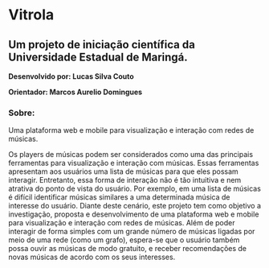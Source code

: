 # Vitrola
## Um projeto de iniciação científica da Universidade Estadual de Maringá.

**Desenvolvido por: Lucas Silva Couto**

**Orientador: Marcos Aurelio Domingues**

### Sobre: 
  Uma plataforma web e mobile para visualização e interação com redes de músicas.
  
  Os players de músicas podem ser considerados como uma das principais ferramentas para visualização e interação com músicas. 
  Essas ferramentas apresentam aos usuários uma lista de músicas para que eles possam interagir. 
  Entretanto, essa forma de interação não é tão intuitiva e nem atrativa do ponto de vista do usuário. 
  Por exemplo, em uma lista de músicas é difícil identificar músicas similares a uma determinada música de interesse do usuário. 
  Diante deste cenário, este projeto tem como objetivo a investigação, proposta e desenvolvimento de uma plataforma web e mobile para visualização e interação com redes de músicas. 
  Além de poder interagir de forma simples com um grande número de músicas ligadas por meio de uma rede (como um grafo), espera-se que o usuário
  também possa ouvir as músicas de modo gratuito, e receber recomendações de novas músicas de acordo com os seus interesses.
